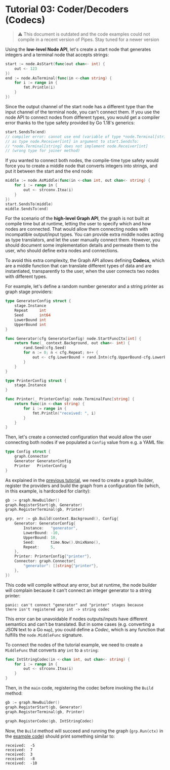 # Tutorial 03: Coder/Decoders (Codecs)

> ⚠️ This document is outdated and the code examples could not compile in a
> recent version of Pipes. Stay tuned for a newer version

Using the **low-level Node API**, let's create a start node that generates integers and a terminal node that
accepts strings:

```go
start := node.AsStart(func(out chan<- int) {
    out <- 123
})
end := node.AsTerminal(func(in <-chan string) {
    for i := range in {
        fmt.Println(i)
    }
})
```

Since the output channel of the start node has a different type than the
input channel of the terminal node, you can't connect them. If you use the node
API to connect nodes from different types, you would get a compiler error thanks
to the type safety provided by Go 1.18's generics:

```go
start.SendsTo(end)
// compiler error: cannot use end (variable of type *node.Terminal[string])
// as type node.Receiver[int] in argument to start.SendsTo:
// *node.Terminal[string] does not implement node.Receiver[int]
// (wrong type for joiner method)
```

If you wanted to connect both nodes, the compile-time type safety would force you
to create a middle node that converts integers into strings, and put it between
the start and the end node:

```go
middle := node.AsMiddle(func(in <-chan int, out chan<- string) {
    for i := range in {
        out <- strconv.Itoa(i)
    }
})
start.SendsTo(middle)
middle.SendsTo(end)
```

For the scenario of the **high-level Graph API**, the graph is not built at compile time
but at runtime, letting the user to specify which and how nodes are connected. That would
allow them connecting nodes with incompatible output/input types. You can provide
extra middle nodes acting as type translators, and let the user manually connect them.
However, you should document some implementation details and permeate them to the user,
who should define extra nodes and connections.

To avoid this extra complexity, the Graph API allows defining **Codecs**, which are a
middle function that can translate different types of data and are instantiated,
transparently to the user, when the user connects two nodes with different types.

For example, let's define a random number generator and a string printer as graph stage providers:

```go
type GeneratorConfig struct {
	stage.Instance
	Repeat     int
	Seed       int64
	LowerBound int
	UpperBound int
}

func Generator(cfg GeneratorConfig) node.StartFuncCtx[int] {
	return func(_ context.Background, out chan<- int) {
		rand.Seed(cfg.Seed)
		for n := 0; n < cfg.Repeat; n++ {
			out <- cfg.LowerBound + rand.Intn(cfg.UpperBound-cfg.LowerBound)
		}
	}
}

type PrinterConfig struct {
	stage.Instance
}

func Printer(_ PrinterConfig) node.TerminalFunc[string] {
	return func(in <-chan string) {
		for i := range in {
			fmt.Println("received: ", i)
		}
	}
}
```

Then, let's create a connected configuration that would allow the user
connecting both nodes if we populated a `Config` value from e.g. a YAML
file:

```go
type Config struct {
	graph.Connector
	Generator GeneratorConfig
	Printer   PrinterConfig
}
```

As explained in the [previous tutorial](../02-highlevel-nodes/), we need
to create a graph builder, register the providers and build the
graph from a configuration file (which, in this example, is hardcoded
for clarity):

```go
gb := graph.NewBuilder()
graph.RegisterStart(gb, Generator)
graph.RegisterTerminal(gb, Printer)

grp, err := gb.Build(context.Background(), Config{
    Generator: GeneratorConfig{
        Instance:   "generator",
        LowerBound: -10,
        UpperBound: 10,
        Seed:       time.Now().UnixNano(),
        Repeat:     5,
    },
    Printer: PrinterConfig{"printer"},
    Connector: graph.Connector{
        "generator": []string{"printer"},
    },
})
```

This code will compile without any error, but at runtime, the node builder will complain
because it can't connect an integer generator to a string printer:

```
panic: can't connect "generator" and "printer" stages because
there isn't registered any int -> string codec
```

This error can be unavoidable if nodes outputs/inputs have different semantics and
can't be translated. But in some cases (e.g. converting a JSON text to a Go `map`),
you could define a *Codec*, which is any function that fulfills the `node.MiddleFunc`
signature.

To connect the nodes of the tutorial example, we need to create a `MiddleFunc` that
converts any `int` to a `string`:

```go
func IntStringCodec(in <-chan int, out chan<- string) {
	for i := range in {
		out <- strconv.Itoa(i)
	}
}
```

Then, in the `main` code, registering the codec before invoking the `Build` method:

```go
gb := graph.NewBuilder()
graph.RegisterStart(gb, Generator)
graph.RegisterTerminal(gb, Printer)

graph.RegisterCodec(gb, IntStringCodec)
```

Now, the `Build` method will succeed and running the graph (`grp.Run(ctx)` in
the [example code](codecs.go)) should print something similar to:

```
received:  -5
received:  7
received:  3
received:  -8
received:  -10
```